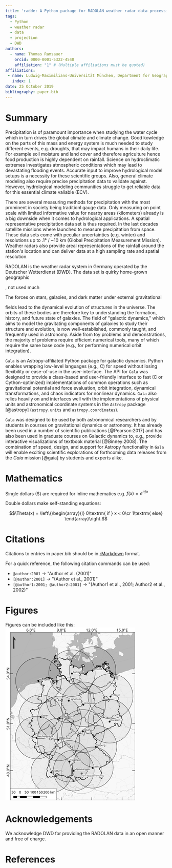 ```yaml
---
title: 'radde: A Python package for RADOLAN weather radar data processing'
tags:
  - Python
  - weather radar
  - data
  - projection
  - DWD
authors:
  - name: Thomas Ramsauer
    orcid: 0000-0001-5322-4540
    affiliation: "1" # (Multiple affiliations must be quoted)
affiliations:
 - name: Ludwig-Maximilians-Universität München, Department for Geography
   index: 1
date: 25 October 2019
bibliography: paper.bib
---
```


# Summary

<!-- The software should be open source as per the OSI definition. -->
<!--     The software should have an obvious research application. -->
<!--     You should be a major contributor to the software you are submitting. -->
<!--     The software should be a significant contribution to the available open source software that either enables some new research challenges to be addressed or makes addressing research challenges significantly better (e.g., faster, easier, simpler). -->
<!--     The software should be feature-complete (no half-baked solutions) and designed for maintainable extension (not one-off modifications). Minor ‘utility’ packages, including ‘thin’ API clients, are not acceptable. -->
<!--     Your paper (paper.md and BibTeX files, plus any figures) must be hosted in a Git-based repository, ideally together with your software. -->

Precipitation is of paramount importance when studying the water cycle which in turn drives the global climate and climate change.
Good kowledge on the parts of this mass and energy system is much needed to study different events, e.g. droughts, that may impact humans in their daily life.
For example soil moisture and land cover and therefore agriculture hence food production is highly dependent on rainfall.
Science on hydroclimatic extremes investigates atmospheric conditions which may lead to devastating flooding events.
Accurate input to improve hydrological model setups is a necessity for these scientific groups.
Also, general climate modeling also require precise precipitation data to validate against.
However, hydrological modeling communities struggle to get reliable data for this essential climate valiable (ECV).

There are several measuring methods for precipitation with the most prominent in society being traditionl gauge data.
Only measuring on point scale with limited informative value for nearby areas (kilometers) already is a big downside when it comes to hydrological applications.
A spatial representative precipitation data set is thus required.
In the last decades satellite missions where launched to measure precipitation from space.
These data sets come with peculiar uncertainties (e.g. winter) and resolutions up to .1° / ~10 km (Global Precipitation Measurement Mission).
Weather radars also provide areal representations of the rainfall around the station's location and can deliver data at a high sampling rate and spatial resolution.

RADOLAN is the weather radar system in Germany operated by the Deutscher Wetterdienst (DWD). The data set is
quirky home-grown geographic

, not used much










The forces on stars, galaxies, and dark matter under external gravitational

fields lead to the dynamical evolution of structures in the universe. The orbits
of these bodies are therefore key to understanding the formation, history, and
future state of galaxies. The field of "galactic dynamics," which aims to model
the gravitating components of galaxies to study their structure and evolution,
is now well-established, commonly taught, and frequently used in astronomy.
Aside from toy problems and demonstrations, the majority of problems require
efficient numerical tools, many of which require the same base code (e.g., for
performing numerical orbit integration).

``Gala`` is an Astropy-affiliated Python package for galactic dynamics. Python
enables wrapping low-level languages (e.g., C) for speed without losing
flexibility or ease-of-use in the user-interface. The API for ``Gala`` was
designed to provide a class-based and user-friendly interface to fast (C or
Cython-optimized) implementations of common operations such as gravitational
potential and force evaluation, orbit integration, dynamical transformations,
and chaos indicators for nonlinear dynamics. ``Gala`` also relies heavily on and
interfaces well with the implementations of physical units and astronomical
coordinate systems in the ``Astropy`` package [@astropy] (``astropy.units`` and
``astropy.coordinates``).

``Gala`` was designed to be used by both astronomical researchers and by
students in courses on gravitational dynamics or astronomy. It has already been
used in a number of scientific publications [@Pearson:2017] and has also been
used in graduate courses on Galactic dynamics to, e.g., provide interactive
visualizations of textbook material [@Binney:2008]. The combination of speed,
design, and support for Astropy functionality in ``Gala`` will enable exciting
scientific explorations of forthcoming data releases from the *Gaia* mission
[@gaia] by students and experts alike.

# Mathematics

Single dollars ($) are required for inline mathematics e.g. $f(x) = e^{\pi/x}$

Double dollars make self-standing equations:

$$\Theta(x) = \left\{\begin{array}{l}
0\textrm{ if } x < 0\cr
1\textrm{ else}
\end{array}\right.$$


# Citations

Citations to entries in paper.bib should be in
[rMarkdown](http://rmarkdown.rstudio.com/authoring_bibliographies_and_citations.html)
format.

For a quick reference, the following citation commands can be used:
- `@author:2001`  ->  "Author et al. (2001)"
- `[@author:2001]` -> "(Author et al., 2001)"
- `[@author1:2001; @author2:2001]` -> "(Author1 et al., 2001; Author2 et al., 2002)"

# Figures

Figures can be included like this: ![Example figure.](figure.png)

# Acknowledgements

We acknowledge DWD for providing the RADOLAN data in an open manner and free of charge.

# References
